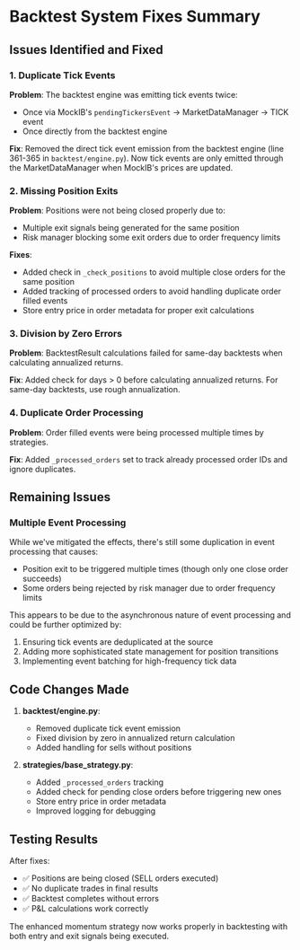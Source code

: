 # Backtest System Fixes Summary

## Issues Identified and Fixed

### 1. Duplicate Tick Events
**Problem**: The backtest engine was emitting tick events twice:
- Once via MockIB's `pendingTickersEvent` → MarketDataManager → TICK event
- Once directly from the backtest engine

**Fix**: Removed the direct tick event emission from the backtest engine (line 361-365 in `backtest/engine.py`). Now tick events are only emitted through the MarketDataManager when MockIB's prices are updated.

### 2. Missing Position Exits
**Problem**: Positions were not being closed properly due to:
- Multiple exit signals being generated for the same position
- Risk manager blocking some exit orders due to order frequency limits

**Fixes**:
- Added check in `_check_positions` to avoid multiple close orders for the same position
- Added tracking of processed orders to avoid handling duplicate order filled events
- Store entry price in order metadata for proper exit calculations

### 3. Division by Zero Errors
**Problem**: BacktestResult calculations failed for same-day backtests when calculating annualized returns.

**Fix**: Added check for days > 0 before calculating annualized returns. For same-day backtests, use rough annualization.

### 4. Duplicate Order Processing
**Problem**: Order filled events were being processed multiple times by strategies.

**Fix**: Added `_processed_orders` set to track already processed order IDs and ignore duplicates.

## Remaining Issues

### Multiple Event Processing
While we've mitigated the effects, there's still some duplication in event processing that causes:
- Position exit to be triggered multiple times (though only one close order succeeds)
- Some orders being rejected by risk manager due to order frequency limits

This appears to be due to the asynchronous nature of event processing and could be further optimized by:
1. Ensuring tick events are deduplicated at the source
2. Adding more sophisticated state management for position transitions
3. Implementing event batching for high-frequency tick data

## Code Changes Made

1. **backtest/engine.py**:
   - Removed duplicate tick event emission
   - Fixed division by zero in annualized return calculation
   - Added handling for sells without positions

2. **strategies/base_strategy.py**:
   - Added `_processed_orders` tracking
   - Added check for pending close orders before triggering new ones
   - Store entry price in order metadata
   - Improved logging for debugging

## Testing Results

After fixes:
- ✅ Positions are being closed (SELL orders executed)
- ✅ No duplicate trades in final results
- ✅ Backtest completes without errors
- ✅ P&L calculations work correctly

The enhanced momentum strategy now works properly in backtesting with both entry and exit signals being executed.